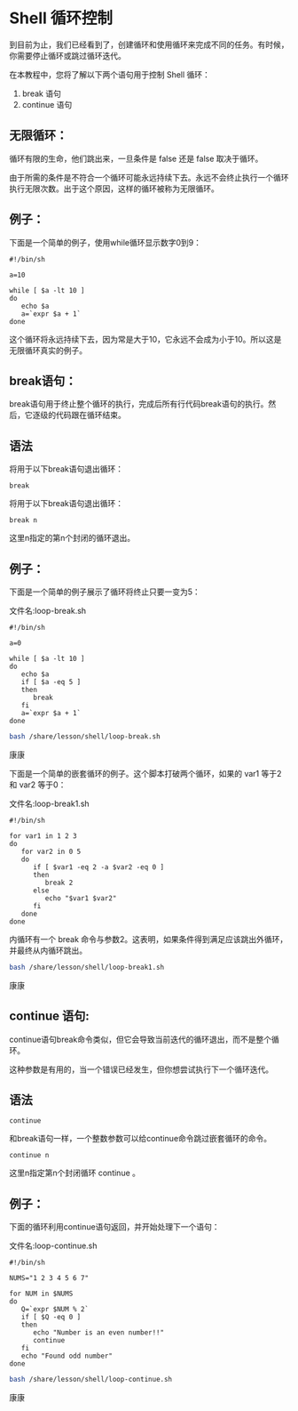 # Shell 循环控制

到目前为止，我们已经看到了，创建循环和使用循环来完成不同的任务。有时候，你需要停止循环或跳过循环迭代。

在本教程中，您将了解以下两个语句用于控制 Shell 循环：

1. break 语句
2. continue 语句

## 无限循环：

循环有限的生命，他们跳出来，一旦条件是 false 还是 false 取决于循环。

由于所需的条件是不符合一个循环可能永远持续下去。永远不会终止执行一个循环执行无限次数。出于这个原因，这样的循环被称为无限循环。

## 	例子：

下面是一个简单的例子，使用while循环显示数字0到9：

```shell
#!/bin/sh

a=10

while [ $a -lt 10 ]
do
   echo $a
   a=`expr $a + 1`
done
```

这个循环将永远持续下去，因为常是大于10，它永远不会成为小于10。所以这是无限循环真实的例子。

## 	break语句：

break语句用于终止整个循环的执行，完成后所有行代码break语句的执行。然后，它逐级的代码跟在循环结束。

## 	语法

将用于以下break语句退出循环：

```shell
break
```

将用于以下break语句退出循环：

```shell
break n
```

这里n指定的第n个封闭的循环退出。

## 	例子：

下面是一个简单的例子展示了循环将终止只要一变为5：

文件名:loop-break.sh

```shell
#!/bin/sh

a=0

while [ $a -lt 10 ]
do
   echo $a
   if [ $a -eq 5 ]
   then
      break
   fi
   a=`expr $a + 1`
done
```

```bash
bash /share/lesson/shell/loop-break.sh
```

康康

下面是一个简单的嵌套循环的例子。这个脚本打破两个循环，如果的 var1 等于2 和 var2 等于0：

文件名:loop-break1.sh

```
#!/bin/sh

for var1 in 1 2 3
do
   for var2 in 0 5
   do
      if [ $var1 -eq 2 -a $var2 -eq 0 ]
      then
         break 2
      else
         echo "$var1 $var2"
      fi
   done
done
```

内循环有一个 break 命令与参数2。这表明，如果条件得到满足应该跳出外循环，并最终从内循环跳出。

```bash
bash /share/lesson/shell/loop-break1.sh
```

康康

## 	continue 语句:

continue语句break命令类似，但它会导致当前迭代的循环退出，而不是整个循环。

这种参数是有用的，当一个错误已经发生，但你想尝试执行下一个循环迭代。

## 	语法

```shell
continue
```

和break语句一样，一个整数参数可以给continue命令跳过嵌套循环的命令。

```shell
continue n
```

这里n指定第n个封闭循环 continue 。

## 	例子：

下面的循环利用continue语句返回，并开始处理下一个语句：

文件名:loop-continue.sh

```shell
#!/bin/sh

NUMS="1 2 3 4 5 6 7"

for NUM in $NUMS
do
   Q=`expr $NUM % 2`
   if [ $Q -eq 0 ]
   then
      echo "Number is an even number!!"
      continue
   fi
   echo "Found odd number"
done
```

```bash
bash /share/lesson/shell/loop-continue.sh
```

康康